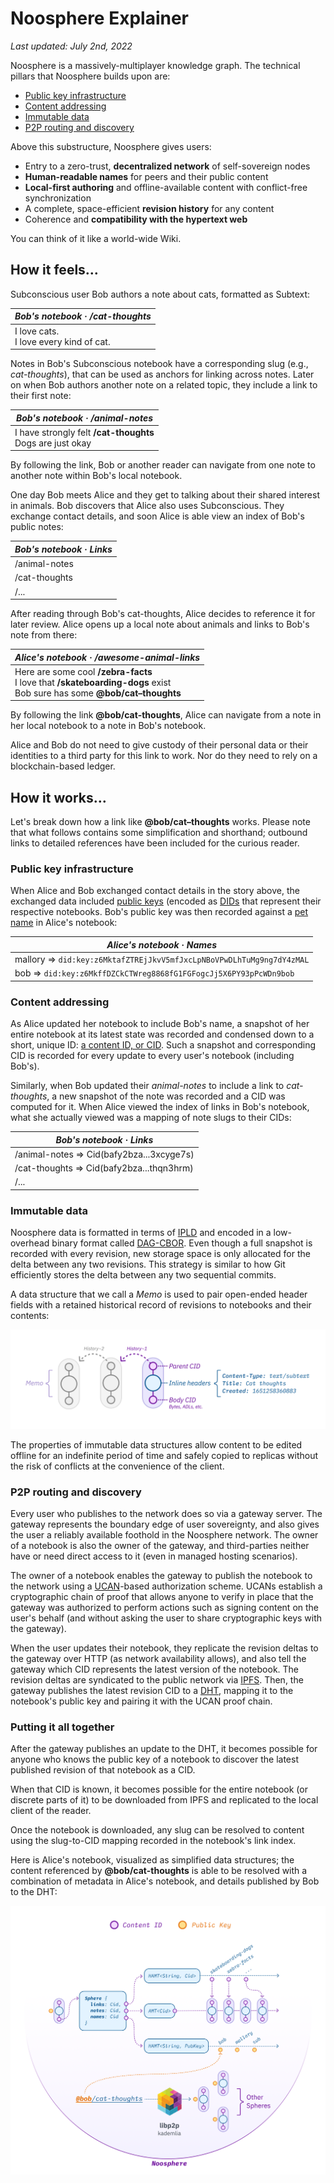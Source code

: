 # Noosphere Explainer

_Last updated: July 2nd, 2022_

Noosphere is a massively-multiplayer knowledge graph. The technical pillars that Noosphere builds upon are:

- [Public key infrastructure](https://en.wikipedia.org/wiki/Public_key_infrastructure)
- [Content addressing](https://en.wikipedia.org/wiki/Content-addressable_storage)
- [Immutable data](https://en.wikipedia.org/wiki/Immutable_object)
- [P2P routing and discovery](https://en.wikipedia.org/wiki/Peer-to-peer)

Above this substructure, Noosphere gives users:

- Entry to a zero-trust, **decentralized network** of self-sovereign nodes
- **Human-readable names** for peers and their public content
- **Local-first authoring** and offline-available content with conflict-free synchronization
- A complete, space-efficient **revision history** for any content
- Coherence and **compatibility with the hypertext web**

You can think of it like a world-wide Wiki.

## How it feels…

Subconscious user Bob authors a note about cats, formatted as Subtext:

| _Bob's notebook · /cat-thoughts_            |
| ------------------------------------------- |
| I love cats.<br />I love every kind of cat. |

Notes in Bob's Subconscious notebook have a corresponding slug (e.g., _cat-thoughts_), that can be used as anchors for linking across notes. Later on when Bob authors another note on a related topic, they include a link to their first note:

| _Bob's notebook · /animal-notes_                               |
| -------------------------------------------------------------- |
| I have strongly felt **/cat-thoughts**<br />Dogs are just okay |

By following the link, Bob or another reader can navigate from one note to another note within Bob's local notebook.

One day Bob meets Alice and they get to talking about their shared interest in animals. Bob discovers that Alice also uses Subconscious. They exchange contact details, and soon Alice is able view an index of Bob's public notes:

| _Bob's notebook · Links_ |
| ------------------------ |
| /animal-notes            |
| /cat-thoughts            |
| /...                     |

After reading through Bob's cat-thoughts, Alice decides to reference it for later review. Alice opens up a local note about animals and links to Bob's note from there:

| _Alice's notebook · /awesome-animal-links_                                                                                      |
| ------------------------------------------------------------------------------------------------------------------------------- |
| Here are some cool **/zebra-facts**<br />I love that **/skateboarding-dogs** exist<br />Bob sure has some **@bob/cat–thoughts** |

By following the link **@bob/cat-thoughts**, Alice can navigate from a note in her local notebook to a note in Bob's notebook.

Alice and Bob do not need to give custody of their personal data or their identities to a third party for this link to work. Nor do they need to rely on a blockchain-based ledger.

## How it works…

Let's break down how a link like **@bob/cat–thoughts** works. Please note that what follows contains some simplification and shorthand; outbound links to detailed references have been included for the curious reader.

### Public key infrastructure

When Alice and Bob exchanged contact details in the story above, the exchanged data included [public keys][public key] (encoded as [DIDs][did] that represent their respective notebooks. Bob's public key was then recorded against a [pet name][petname] in Alice's notebook:

| _Alice's notebook · Names_                                            |
| --------------------------------------------------------------------- |
| mallory => `did:key:z6MktafZTREjJkvV5mfJxcLpNBoVPwDLhTuMg9ng7dY4zMAL` |
| bob => `did:key:z6MkffDZCkCTWreg8868fG1FGFogcJj5X6PY93pPcWDn9bob`     |

### Content addressing

As Alice updated her notebook to include Bob's name, a snapshot of her entire notebook at its latest state was recorded and condensed down to a short, unique ID: [a content ID, or CID][cid]. Such a snapshot and corresponding CID is recorded for every update to every user's notebook (including Bob's).

Similarly, when Bob updated their _animal-notes_ to include a link to _cat-thoughts_, a new snapshot of the note was recorded and a CID was computed for it. When Alice viewed the index of links in Bob's notebook, what she actually viewed was a mapping of note slugs to their CIDs:

| _Bob's notebook · Links_                  |
| ----------------------------------------- |
| /animal-notes => Cid(bafy2bza...3xcyge7s) |
| /cat-thoughts => Cid(bafy2bza...thqn3hrm) |
| /...                                      |

### Immutable data

Noosphere data is formatted in terms of [IPLD][ipld] and encoded in a low-overhead binary format called [DAG-CBOR][dag-cbor]. Even though a full snapshot is recorded with every revision, new storage space is only allocated for the delta between any two revisions. This strategy is similar to how Git efficiently stores the delta between any two sequential commits.

A data structure that we call a _Memo_ is used to pair open-ended header fields with a retained historical record of revisions to notebooks and their contents:

![Memo](images/Memo_1.png 'Memo')

The properties of immutable data structures allow content to be edited offline for an indefinite period of time and safely copied to replicas without the risk of conflicts at the convenience of the client.

### P2P routing and discovery

Every user who publishes to the network does so via a gateway server. The gateway represents the boundary edge of user sovereignty, and also gives the user a reliably available foothold in the Noosphere network. The owner of a notebook is also the owner of the gateway, and third-parties neither have or need direct access to it (even in managed hosting scenarios).

The owner of a notebook enables the gateway to publish the notebook to the network using a [UCAN][ucan]-based authorization scheme. UCANs establish a cryptographic chain of proof that allows anyone to verify in place that the gateway was authorized to perform actions such as signing content on the user's behalf (and without asking the user to share cryptographic keys with the gateway).

When the user updates their notebook, they replicate the revision deltas to the gateway over HTTP (as network availability allows), and also tell the gateway which CID represents the latest version of the notebook. The revision deltas are syndicated to the public network via [IPFS][ipfs]. Then, the gateway publishes the latest revision CID to a [DHT][dht], mapping it to the notebook's public key and pairing it with the UCAN proof chain.

### Putting it all together

After the gateway publishes an update to the DHT, it becomes possible for anyone who knows the public key of a notebook to discover the latest published revision of that notebook as a CID.

When that CID is known, it becomes possible for the entire notebook (or discrete parts of it) to be downloaded from IPFS and replicated to the local client of the reader.

Once the notebook is downloaded, any slug can be resolved to content using the slug-to-CID mapping recorded in the notebook's link index.

Here is Alice's notebook, visualized as simplified data structures; the content referenced by **@bob/cat-thoughts** is able to be resolved with a combination of metadata in Alice's notebook, and details published by Bob to the DHT:

![Noosphere](images/Noosphere_1.png 'Noosphere')

[public key]: https://en.wikipedia.org/wiki/Public-key_cryptography
[petname]: http://www.skyhunter.com/marcs/petnames/IntroPetNames.html
[did]: https://www.w3.org/TR/did-core/
[cid]: https://docs.ipfs.io/concepts/content-addressing/
[ipld]: https://ipld.io/
[ipfs]: https://ipfs.io/
[dag-cbor]: https://ipld.io/docs/codecs/known/dag-cbor/
[ucan]: https://ucan.xyz/
[dht]: https://en.wikipedia.org/wiki/Distributed_hash_table
